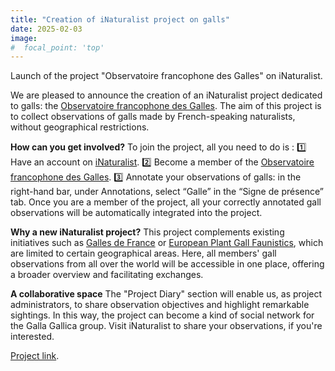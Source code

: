 ```yaml
---
title: "Creation of iNaturalist project on galls"
date: 2025-02-03
image:
#  focal_point: 'top'
---
```


Launch of the project "Observatoire francophone des Galles" on iNaturalist.

<!--more-->

We are pleased to announce the creation of an iNaturalist project dedicated to galls: the [Observatoire francophone des Galles](https://www.inaturalist.org/projects/observatoire-francophone-des-galles). The aim of this project is to collect observations of galls made by French-speaking naturalists, without geographical restrictions. 

**How can you get involved?**
To join the project, all you need to do is : 
   1️⃣ Have an account on [iNaturalist](https://www.inaturalist.org/). 
   2️⃣ Become a member of the [Observatoire francophone des Galles](https://www.inaturalist.org/projects/observatoire-francophone-des-galles). 
   3️⃣ Annotate your observations of galls: in the right-hand bar, under Annotations, select “Galle” in the “Signe de présence” tab. 
Once you are a member of the project, all your correctly annotated gall observations will be automatically integrated into the project. 

**Why a new iNaturalist project?**
This project complements existing initiatives such as [Galles de France](https://www.inaturalist.org/projects/galles-de-france-galls-of-france) or [European Plant Gall Faunistics](https://www.inaturalist.org/projects/european-plant-galler-faunistics), which are limited to certain geographical areas. Here, all members' gall observations from all over the world will be accessible in one place, offering a broader overview and facilitating exchanges. 

**A collaborative space**
The "Project Diary" section will enable us, as project administrators, to share observation objectives and highlight remarkable sightings. In this way, the project can become a kind of social network for the Galla Gallica group. Visit iNaturalist to share your observations, if you're interested. 


[Project link](https://www.inaturalist.org/projects/observatoire-francophone-des-galles).